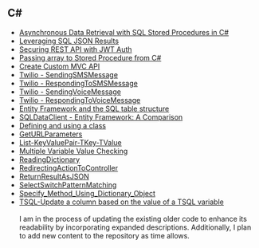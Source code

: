 ## C#
- [Asynchronous Data Retrieval with SQL Stored Procedures in C#](https://github.com/seandrewsr/code/blob/main/AsyncSQLDataRetrieval.pdf)
- [Leveraging SQL JSON Results](https://github.com/seandrewsr/code/blob/main/WorkingWithSQLJSONResults.pdf)
- [Securing REST API with JWT Auth](https://github.com/seandrewsr/code/blob/main/SecuringRESTAPIJWTAuthAES-EncryptedKeys.pdf)
- [Passing array to Stored Procedure from C#](https://github.com/seandrewsr/code/blob/main/PassingArrayToSP_XML.pdf)
- [Create Custom MVC API](https://github.com/seandrewsr/code/blob/main/Creating%20a%20Custom%20MVC%20API%20for%20Managing%20Patient%20Prescriptions%20with%20Twilio%20Integration.pdf)
- [Twilio - SendingSMSMessage](Twilio/SendingSMSMessage.pdf)
- [Twilio - RespondingToSMSMessage](Twilio/RespondingToSMSMessage.pdf)
- [Twilio - SendingVoiceMessage](Twilio/SendingVoiceMessage.pdf)
- [Twilio - RespondingToVoiceMessage](Twilio/RespondingToVoiceMessage.pdf)
- [Entity Framework and the SQL table structure](Entity%20Framework%20and%20the%20SQL%20table%20structure.pdf)
- [SQLDataClient - Entity Framework: A Comparison](https://github.com/seandrewsr/code/blob/main/SQLDataClient_EntityFramework.pdf)
- [Defining and using a class](https://github.com/seandrewsr/code/blob/main/DefiningAndUsingClasses.pdf)
- [GetURLParameters](GetURLParameters.pdf)
- [List-KeyValuePair-TKey-TValue](List-KeyValuePair-TKey-TValue.pdf)
- [Multiple Variable Value Checking](Multiple%20Variable%20Value%20Checking.pdf)
- [ReadingDictionary](ReadingDictionary.pdf)
- [RedirectingActionToController](RedirectingActionToController.pdf)
- [ReturnResultAsJSON](ReturnResultAsJSON.pdf)
- [SelectSwitchPatternMatching](SelectSwitchPatternMatching.pdf)
- [Specify_Method_Using_Dictionary_Object](Specify%20Method%20Using%20Dictionary%20Object.pdf)
- [TSQL-Update a column based on the value of a TSQL variable](TSQL-Update%20a%20column%20based%20on%20the%20value%20of%20a%20TSQL%20variable.pdf)
<br><br>
I am in the process of updating the existing older code to enhance its readability by incorporating expanded descriptions. Additionally, I plan to add new content to the repository as time allows.
<br><br>
